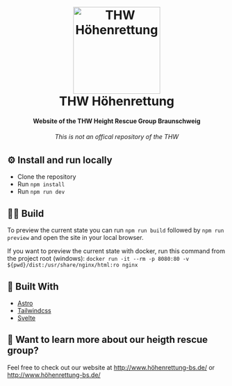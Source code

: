 <h1 align="center">
  <br>
  <img src="logo_white_bg.png" alt="THW Höhenrettung" width="200">
  <br>
  THW Höhenrettung
  <br>
</h1>

<h4 align="center">Website of the THW Height Rescue Group Braunschweig</h4>
<h6 align="center">This is not an offical repository of the THW</h6>

## ⚙️ Install and run locally

- Clone the repository
- Run `npm install`
- Run `npm run dev`


## 👷‍♂️ Build

To preview the current state you can run `npm run build` followed by `npm run preview` and open the site in your local browser.

If you want to preview the current state with docker, run this command from the project root (windows): `docker run -it --rm -p 8080:80 -v ${pwd}/dist:/usr/share/nginx/html:ro nginx`


## 🚚 Built With
- <a href="https://astro.build/">Astro</a>
- <a href="https://tailwindcss.com/">Tailwindcss</a>
- <a href="https://svelte.dev/">Svelte</a>

## 👀 Want to learn more about our heigth rescue group?

Feel free to check out our website at <a href="http://www.höhenrettung-bs.de/">http://www.höhenrettung-bs.de/</a> or <a href="http://www.hoehenrettung-bs.de/">http://www.höhenrettung-bs.de/</a>
